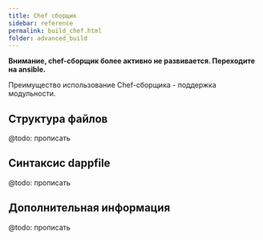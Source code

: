 ```yaml
---
title: Chef сборщик 
sidebar: reference
permalink: build_chef.html
folder: advanced_build
---
```


**Внимание, chef-сборщик более активно не развивается. Переходите на ansible.**

Преимущество использование Chef-сборщика - поддержка модульности.

## Структура файлов

@todo: прописать

## Синтаксис dappfile

@todo: прописать

## Дополнительная информация

@todo: прописать